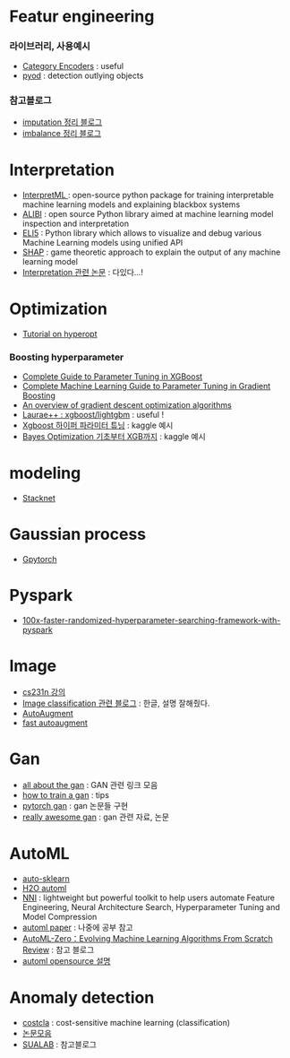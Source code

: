 # Featur engineering
### 라이브러리, 사용예시
- [Category Encoders](https://contrib.scikit-learn.org/categorical-encoding/) : useful
- [pyod](https://pyod.readthedocs.io/en/latest/) : detection outlying objects

### 참고블로그
- [imputation 정리 블로그](https://data-newbie.tistory.com/257)
- [imbalance 정리 블로그](https://datascienceschool.net/view-notebook/c1a8dad913f74811ae8eef5d3bedc0c3/)

# Interpretation
- [InterpretML ](https://github.com/interpretml/interpret) : open-source python package for training interpretable machine learning models and explaining blackbox systems
- [ALIBI](https://github.com/SeldonIO/alibi/blob/master/README.md) :  open source Python library aimed at machine learning model inspection and interpretation
- [ELI5](https://eli5.readthedocs.io/en/latest/index.html) : Python library which allows to visualize and debug various Machine Learning models using unified API
- [SHAP](https://github.com/slundberg/shap) : game theoretic approach to explain the output of any machine learning model
- [Interpretation 관련 논문](https://github.com/lopusz/awesome-interpretable-machine-learning) : 다있다...!

# Optimization
- [Tutorial on hyperopt](https://www.kaggle.com/fanvacoolt/tutorial-on-hyperopt)

### Boosting hyperparameter
- [Complete Guide to Parameter Tuning in XGBoost](https://www.analyticsvidhya.com/blog/2016/03/complete-guide-parameter-tuning-xgboost-with-codes-python/)
- [Complete Machine Learning Guide to Parameter Tuning in Gradient Boosting](https://www.analyticsvidhya.com/blog/2016/02/complete-guide-parameter-tuning-gradient-boosting-gbm-python/)
- [An overview of gradient descent optimization algorithms](https://ruder.io/optimizing-gradient-descent/)
- [Laurae++ : xgboost/lightgbm](https://sites.google.com/view/lauraepp/parameters) : useful !
- [Xgboost 하이퍼 파라미터 튜닝](https://www.kaggle.com/lifesailor/xgboost) : kaggle 예시
- [Bayes Optimization 기초부터 XGB까지](https://www.kaggle.com/toastls93/bayes-optimization-xgb) : kaggle 예시

# modeling
- [Stacknet](https://github.com/kaz-Anova/StackNet)

# Gaussian process
- [Gpytorch](https://gpytorch.readthedocs.io/en/latest/index.html)

# Pyspark
- [100x-faster-randomized-hyperparameter-searching-framework-with-pyspark](https://towardsdatascience.com/100x-faster-randomized-hyperparameter-searching-framework-with-pyspark-4de19e44f5e6)

# Image
- [cs231n 강의](http://cs231n.stanford.edu/)
- [Image classification 관련 블로그](https://hoya012.github.io/blog/deeplearning-classification-guidebook-1/) : 한글, 설명 잘해줬다.
- [AutoAugment](https://github.com/DeepVoltaire/AutoAugment)
- [fast autoaugment](https://github.com/kakaobrain/fast-autoaugment)

# Gan
- [all about the gan](https://github.com/hollobit/All-About-the-GAN) : GAN 관련 링크 모음
- [how to train a gan](https://github.com/soumith/ganhacks) : tips
- [pytorch gan](https://github.com/eriklindernoren/PyTorch-GAN#gan) : gan 논문들 구현
- [really awesome gan](https://github.com/nightrome/really-awesome-gan) : gan 관련 자료, 논문

# AutoML
- [auto-sklearn](https://automl.github.io/auto-sklearn/master/index.html#)
- [H2O automl](http://docs.h2o.ai/h2o/latest-stable/h2o-docs/automl.html)
- [NNI](https://github.com/microsoft/nni) : lightweight but powerful toolkit to help users automate Feature Engineering, Neural Architecture Search, Hyperparameter Tuning and Model Compression
- [automl paper](https://github.com/hibayesian/awesome-automl-papers) : 나중에 공부 참고
- [AutoML-Zero：Evolving Machine Learning Algorithms From Scratch Review](https://hoya012.github.io/blog/automl-zero-review/) : 참고 블로그
- [automl opensource 설명](https://awesomeopensource.com/projects/automl)

# Anomaly detection
- [costcla](http://albahnsen.github.io/CostSensitiveClassification/Intro.html) : cost-sensitive machine learning (classification)
- [논문모음](https://github.com/hoya012/awesome-anomaly-detection)
- [SUALAB](http://research.sualab.com/introduction/review/2020/01/30/anomaly-detection-overview-1.html) : 참고블로그
